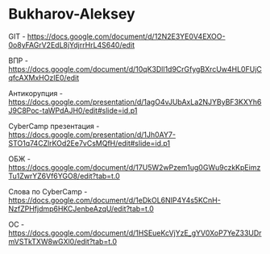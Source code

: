 # Bukharov-Aleksey
GIT - https://docs.google.com/document/d/12N2E3YE0V4EXOO-0o8yFAGrV2EdL8jYdjrrHrL4S640/edit

ВПР - https://docs.google.com/document/d/10qK3Dll1d9CrGfygBXrcUw4HL0FUjCqfcAXMxHOzIE0/edit

Антикорупция - https://docs.google.com/presentation/d/1agO4vJUbAxLa2NJYByBF3KXYh6J9C8Poc-taWPdAJH0/edit#slide=id.p1

CyberCamp презентация - https://docs.google.com/presentation/d/1Jh0AY7-STO1q74CZlrKOd2Ee7vCsMQfH/edit#slide=id.p1

ОБЖ - https://docs.google.com/document/d/17U5W2wPzem1ug0GWu9czkKpEimzTu1ZwrYZ6Vf6YGO8/edit?tab=t.0

Слова по CyberCamp - https://docs.google.com/document/d/1eDkOL6NIP4Y4s5KCnH-NzfZPHfjdmp6HKCJenbeAzqU/edit?tab=t.0

ОС - https://docs.google.com/document/d/1HSEueKcVjYzE_gYV0XoP7YeZ33UDrmVSTkTXW8wGXl0/edit?tab=t.0 

